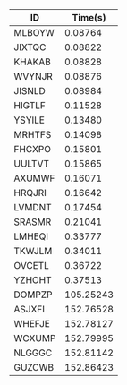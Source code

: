 |ID|Time(s)|
|-|-|
|MLBOYW|0.08764|
|JIXTQC|0.08822|
|KHAKAB|0.08828|
|WVYNJR|0.08876|
|JISNLD|0.08984|
|HIGTLF|0.11528|
|YSYILE|0.13480|
|MRHTFS|0.14098|
|FHCXPO|0.15801|
|UULTVT|0.15865|
|AXUMWF|0.16071|
|HRQJRI|0.16642|
|LVMDNT|0.17454|
|SRASMR|0.21041|
|LMHEQI|0.33777|
|TKWJLM|0.34011|
|OVCETL|0.36722|
|YZHOHT|0.37513|
|DOMPZP|105.25243|
|ASJXFI|152.76528|
|WHEFJE|152.78127|
|WCXUMP|152.79995|
|NLGGGC|152.81142|
|GUZCWB|152.86423|
